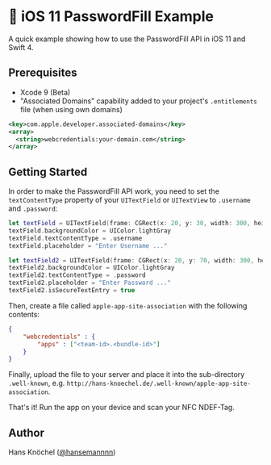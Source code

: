 # 🔑 iOS 11 PasswordFill Example

A quick example showing how to use the PasswordFill API in iOS 11 and Swift 4.

## Prerequisites
* Xcode 9 (Beta)
* "Associated Domains" capability added to your project's `.entitlements` file (when using own domains)
```xml
<key>com.apple.developer.associated-domains</key>
<array>
  <string>webcredentials:your-domain.com</string>
</array>
```

## Getting Started
In order to make the PasswordFill API work, you need to set the `textContentType` property of
your `UITextField` or `UITextView` to `.username` and `.password`:
```swift
let textField = UITextField(frame: CGRect(x: 20, y: 30, width: 300, height: 40))
textField.backgroundColor = UIColor.lightGray
textField.textContentType = .username
textField.placeholder = "Enter Username ..."

let textField2 = UITextField(frame: CGRect(x: 20, y: 70, width: 300, height: 40))
textField2.backgroundColor = UIColor.lightGray
textField2.textContentType = .password
textField2.placeholder = "Enter Password ..."
textField2.isSecureTextEntry = true
```
Then, create a file called `apple-app-site-association` with the following contents:
```json
{
    "webcredentials" : {
        "apps" : ["<team-id>.<bundle-id>"]
    }
}
```
Finally, upload the file to your server and place it into the sub-directory `.well-known`, e.g.
`http://hans-knoechel.de/.well-known/apple-app-site-association`.

That's it! Run the app on your device and scan your NFC NDEF-Tag.

## Author
Hans Knöchel ([@hansemannnn](https://twitter.com/hansemannnn))

